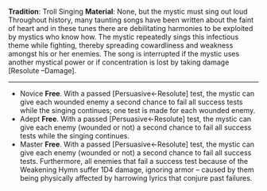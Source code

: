 **Tradition**: Troll Singing 
**Material**: None, but the mystic must sing out loud
Throughout history, many taunting songs have been written about the faint of heart and in these tunes there are debilitating harmonies to be exploited by mystics who know how. The mystic repeatedly sings this infectious theme while fighting, thereby spreading cowardliness and weakness amongst his or her enemies.
The song is interrupted if the mystic uses another mystical power or if concentration is lost by taking damage [Resolute –Damage].

---
- Novice **Free**. With a passed [Persuasive←Resolute] test, the mystic can give each wounded enemy a second chance to fail all success tests while the singing continues; one test is made for each wounded enemy.
- Adept **Free**. With a passed [Persuasive←Resolute] test, the mystic can give each enemy (wounded or not) a second chance to fail all success tests while the singing continues.
- Master **Free**. With a passed [Persuasive←Resolute] test, the mystic can give each enemy (wounded or not) a second chance to fail all success tests. Furthermore, all enemies that fail a success test because of the Weakening Hymn suffer 1D4 damage, ignoring armor – caused by them being physically affected by harrowing lyrics that conjure past failures.